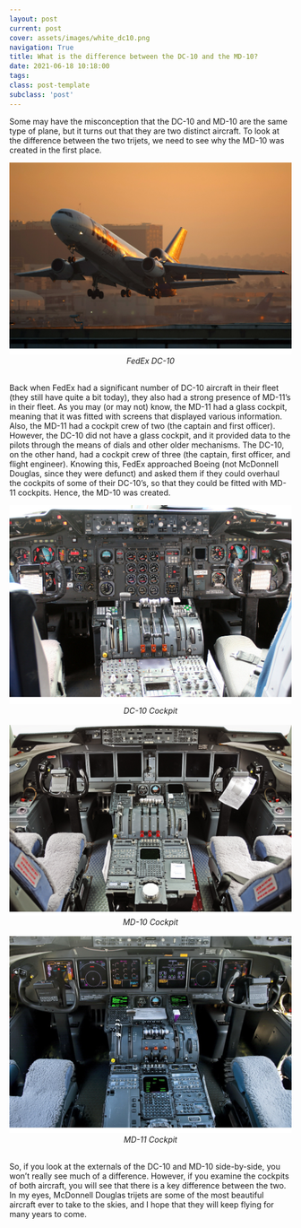 ```yaml
---
layout: post
current: post
cover: assets/images/white_dc10.png
navigation: True
title: What is the difference between the DC-10 and the MD-10?
date: 2021-06-18 10:18:00
tags:
class: post-template
subclass: 'post'
---
```





Some may have the misconception that the DC-10 and MD-10 are the same type of plane, but it turns out that they are two distinct aircraft. To look at the difference between the two trijets, we need to see why the MD-10 was created in the first place. 



<img src="assets/images/dc10_sunset.png" width=700 alt="plane"/>

<!-- <p style="text-align:center;">FedEx DC-10> -->

<center><i>FedEx DC-10</i></center>
<br>

Back when FedEx had a significant number of DC-10 aircraft in their fleet (they still have quite a bit today), they also had a strong presence of MD-11’s in their fleet. As you may (or may not) know, the MD-11 had a glass cockpit, meaning that it was fitted with screens that displayed various information. Also, the MD-11 had a cockpit crew of two (the captain and first officer). However, the DC-10 did not have a glass cockpit, and it provided data to the pilots through the means of dials and other older mechanisms. The DC-10, on the other hand, had a cockpit crew of three (the captain, first officer, and flight engineer). Knowing this, FedEx approached Boeing (not McDonnell Douglas, since they were defunct) and asked them if they could overhaul the cockpits of some of their DC-10’s, so that they could be fitted with MD-11 cockpits. Hence, the MD-10 was created. 

<img src="assets/images/dc10_cockpit.png" width=700 alt="cockpit"/>
<center><i>DC-10 Cockpit</i></center>
<br>

<img src="assets/images/md10_cockpit.png" width=700 alt="plane"/>
<center><i>MD-10 Cockpit</i></center>
<br>

<img src="assets/images/md11_cockpit.png" width=700 alt="plane"/>
<center><i>MD-11 Cockpit</i></center>
<br>
						
So, if you look at the externals of the DC-10 and MD-10 side-by-side, you won’t really see much of a difference. However, if you examine the cockpits of both aircraft, you will see that there is a key difference between the two. In my eyes, McDonnell Douglas trijets are some of the most beautiful aircraft ever to take to the skies, and I hope that they will keep flying for many years to come.